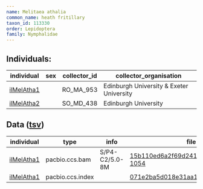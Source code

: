 ```yaml
---
name: Melitaea athalia
common_name: heath fritillary
taxon_id: 113330
order: Lepidoptera
family: Nymphalidae
---
```


## Individuals:

| individual | sex | collector_id | collector_organisation |
| ---------- | --- | ------------ | ---------------------- |
| [ilMelAtha1](ilMelAtha1.md) |  | RO_MA_953 | Edinburgh University & Exeter University |
| [ilMelAtha2](ilMelAtha2.md) |  | SO_MD_438 | Edinburgh University |

## Data ([tsv](Melitaea_athalia_data.tsv))

| individual | type | info | file |
| ---------- | ---- | ---- | ---- |
| [ilMelAtha1](ilMelAtha1.md) | pacbio.ccs.bam | S/P4-C2/5.0-8M | [15b110ed6a2f69d24130d51191be6fc2-1054](https://darwin.cog.sanger.ac.uk/insects/Melitaea_athalia/ilMelAtha1/genomic_data/pacbio/m64097_200110_164901.ccs.bam) |
| [ilMelAtha1](ilMelAtha1.md) | pacbio.ccs.index |  | [071e2ba5d018e31aa1c97fb69706a5bb](https://darwin.cog.sanger.ac.uk/insects/Melitaea_athalia/ilMelAtha1/genomic_data/pacbio/m64097_200110_164901.ccs.bam.pbi) |
